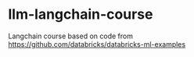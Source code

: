 # llm-langchain-course

Langchain course based on code from https://github.com/databricks/databricks-ml-examples

